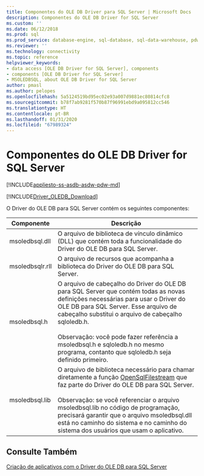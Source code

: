 ```yaml
---
title: Componentes do OLE DB Driver para SQL Server | Microsoft Docs
description: Componentes do OLE DB Driver for SQL Server
ms.custom: ''
ms.date: 06/12/2018
ms.prod: sql
ms.prod_service: database-engine, sql-database, sql-data-warehouse, pdw
ms.reviewer: ''
ms.technology: connectivity
ms.topic: reference
helpviewer_keywords:
- data access [OLE DB Driver for SQL Server], components
- components [OLE DB Driver for SQL Server]
- MSOLEDBSQL, about OLE DB Driver for SQL Server
author: pmasl
ms.author: pelopes
ms.openlocfilehash: 5a5124519bd95ec02e93a007d9881ec80814cfc8
ms.sourcegitcommit: b78f7ab9281f570b87f96991ebd9a095812cc546
ms.translationtype: HT
ms.contentlocale: pt-BR
ms.lasthandoff: 01/31/2020
ms.locfileid: "67989324"
---
```

# <a name="components-of-ole-db-driver-for-sql-server"></a>Componentes do OLE DB Driver for SQL Server
[!INCLUDE[appliesto-ss-asdb-asdw-pdw-md](../../../includes/appliesto-ss-asdb-asdw-pdw-md.md)]

[!INCLUDE[Driver_OLEDB_Download](../../../includes/driver_oledb_download.md)]

  O Driver do OLE DB para SQL Server contém os seguintes componentes:  

|Componente|Descrição|  
|---------------|-----------------|  
|msoledbsql.dll|O arquivo de biblioteca de vínculo dinâmico (DLL) que contém toda a funcionalidade do Driver do OLE DB para SQL Server.|  
|msoledbsqlr.rll|O arquivo de recursos que acompanha a biblioteca do Driver do OLE DB para SQL Server.|   
|msoledbsql.h|O arquivo de cabeçalho do Driver do OLE DB para SQL Server que contém todas as novas definições necessárias para usar o Driver do OLE DB para SQL Server. Esse arquivo de cabeçalho substitui o arquivo de cabeçalho sqloledb.h.<br /><br /> Observação: você pode fazer referência a msoledbsql.h e sqloledb.h no mesmo programa, contanto que sqloledb.h seja definido primeiro.|  
|msoledbsql.lib|O arquivo de biblioteca necessário para chamar diretamente a função [OpenSqlFilestream](../../../relational-databases/blob/access-filestream-data-with-opensqlfilestream.md) que faz parte do Driver do OLE DB para SQL Server.<br /><br /> Observação: se você referenciar o arquivo msoledbsql.lib no código de programação, precisará garantir que o arquivo msoledbsql.dll está no caminho do sistema e no caminho do sistema dos usuários que usam o aplicativo.|  

## <a name="see-also"></a>Consulte Também  
 [Criação de aplicativos com o Driver do OLE DB para SQL Server](../../oledb/applications/building-applications-with-oledb-driver-for-sql-server.md)  
